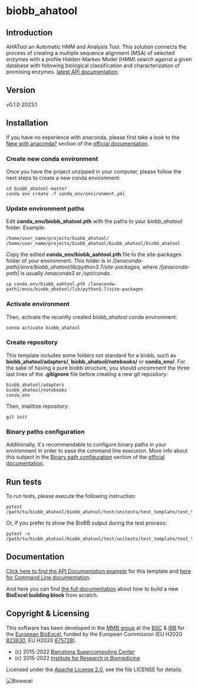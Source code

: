 # biobb_ahatool

## Introduction
AHATool an Automatic HMM and Analysis Tool.
This solution connects the process of creating a
multiple sequence alignment (MSA) of selected enzymes with a profile Hidden-Markov
Model (HMM) search against a given database with following biological classification
and characterization of promising enzymes.
[latest API documentation](http://biobb_ahatool.readthedocs.io/en/latest/).

## Version
v0.1.0 2023.1

## Installation

If you have no experience with anaconda, please first take a look to the [New with anaconda?](https://biobb-documentation.readthedocs.io/en/latest/first_steps.html#new-with-anaconda) section of the [official documentation](https://biobb-documentation.readthedocs.io/en/latest/).


### Create new conda environment

Once you have the project unzipped in your computer, please follow the next steps to create a new conda environment:

```console
cd biobb_ahatool-master
conda env create -f conda_env/environment.yml
```

### Update environment paths

Edit **conda_env/biobb_ahatool.pth** with the paths to your *biobb_ahatool* folder. Example:

```console
/home/user_name/projects/biobb_ahatool/
/home/user_name/projects/biobb_ahatool/biobb_ahatool/biobb_ahatool
```

Copy the edited **conda_env/biobb_aahtool.pth** file to the site-packages folder of your environment. This folder is in */[anaconda-path]/envs/biobb_ahatool/lib/python3.7/site-packages*, where */[anaconda-path]* is usually */anaconda3* or */opt/conda*.

```console
cp conda_env/biobb_aahtool.pth /[anaconda-path]/envs/biobb_ahatool/lib/python3.7/site-packages
```

### Activate environment

Then, activate the recently created *biobb_ahatool* conda environment:

```console
conda activate biobb_ahatool
```

### Create repository

This template includes some folders not standard for a biobb, such as **biobb_ahatool/adapters/**, **biobb_ahatool/notebooks/** or **conda_env/**. For the sake of having a pure biobb structure, you should uncomment the three last lines of the **.gitignore** file before creating a new git repository:

```console
biobb_ahatool/adapters
biobb_ahatool/notebooks
conda_env
```
Then, inialitize repository:

```console
git init
```

### Binary paths configuration

Additionally, it's recommendable to configure binary paths in your environment in order to ease the command line execution. More info about this subject in the [Binary path configuration](https://biobb-documentation.readthedocs.io/en/latest/execution.html#binary-path-configuration) section of the [official documentation](https://biobb-documentation.readthedocs.io/en/latest/).

## Run tests

To run tests, please execute the following instruction:

```console
pytest /path/to/biobb_ahatool/biobb_ahatool/test/unitests/test_template/test_template.py
```
Or, if you prefer to show the BioBB output during the test process:

```console
pytest -s /path/to/biobb_ahatool/biobb_ahatool/test/unitests/test_template/test_template.py
```

## Documentation

[Click here to find the API Documentation example](https://biobb-ahatool.readthedocs.io/en/latest/template.html) for this template and [here for Command Line documentation](http://biobb_aahtool.readthedocs.io/en/latest/command_line.html).

And here you can find [the full documentation](https://biobb-documentation.readthedocs.io/en/latest/) about how to build a new **BioExcel building block** from scratch.

## Copyright & Licensing
This software has been developed in the [MMB group](http://mmb.irbbarcelona.org) at the [BSC](http://www.bsc.es/) & [IRB](https://www.irbbarcelona.org/) for the [European BioExcel](http://bioexcel.eu/), funded by the European Commission (EU H2020 [823830](http://cordis.europa.eu/projects/823830), EU H2020 [675728](http://cordis.europa.eu/projects/675728)).

* (c) 2015-2022 [Barcelona Supercomputing Center](https://www.bsc.es/)
* (c) 2015-2022 [Institute for Research in Biomedicine](https://www.irbbarcelona.org/)

Licensed under the
[Apache License 2.0](https://www.apache.org/licenses/LICENSE-2.0), see the file LICENSE for details.

![](https://bioexcel.eu/wp-content/uploads/2019/04/Bioexcell_logo_1080px_transp.png "Bioexcel")
